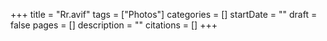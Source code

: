 +++
title = "Rr.avif"
tags = ["Photos"]
categories = []
startDate = ""
draft = false
pages = []
description = ""
citations = []
+++
